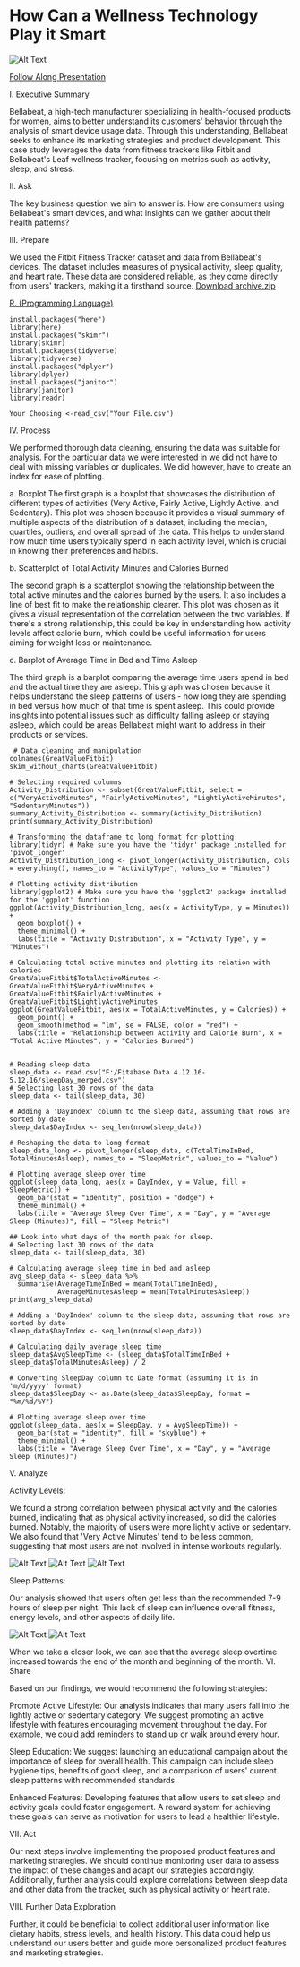 # How Can a Wellness Technology Play it Smart

![Alt Text](https://github.com/quirozfm/Bellabeat-Case-Study/blob/main/Bellabeatlogo.png)

[Follow Along Presentation](Bellabeatppt.pdf)

I. Executive Summary

Bellabeat, a high-tech manufacturer specializing in health-focused products for women, aims to better understand its customers' behavior through the analysis of smart device usage data. Through this understanding, Bellabeat seeks to enhance its marketing strategies and product development. This case study leverages the data from fitness trackers like Fitbit and Bellabeat's Leaf wellness tracker, focusing on metrics such as activity, sleep, and stress.

II. Ask

The key business question we aim to answer is: How are consumers using Bellabeat's smart devices, and what insights can we gather about their health patterns?

III. Prepare

We used the Fitbit Fitness Tracker dataset and data from Bellabeat's devices. The dataset includes measures of physical activity, sleep quality, and heart rate. These data are considered reliable, as they come directly from users' trackers, making it a firsthand source. 
[Download archive.zip](https://github.com/quirozfm/Bellabeat-Case-Study/blob/main/archive.zip)

[R. (Programming Language)](https://github.com/quirozfm/Bellabeat-Case-Study/blob/main/Bellabeat%20R%20Script.R)

    install.packages("here")
    library(here)
    install.packages("skimr")
    library(skimr)
    install.packages(tidyverse)
    library(tidyverse)
    install.packages("dplyer")
    library(dplyer)
    install.packages("janitor")
    library(janitor)
    library(readr)
    
    Your Choosing <-read_csv("Your File.csv")
    
    
    
  
IV. Process

We performed thorough data cleaning, ensuring the data was suitable for analysis. For the particular data we were interested in we did not have to deal with missing variables or duplicates. We did however, have to create an index for ease of plotting. 

a. Boxplot
The first graph is a boxplot that showcases the distribution of different types of activities (Very Active, Fairly Active, Lightly Active, and Sedentary). This plot was chosen because it provides a visual summary of multiple aspects of the distribution of a dataset, including the median, quartiles, outliers, and overall spread of the data. This helps to understand how much time users typically spend in each activity level, which is crucial in knowing their preferences and habits.

b. Scatterplot of Total Activity Minutes and Calories Burned

The second graph is a scatterplot showing the relationship between the total active minutes and the calories burned by the users. It also includes a line of best fit to make the relationship clearer. This plot was chosen as it gives a visual representation of the correlation between the two variables. If there's a strong relationship, this could be key in understanding how activity levels affect calorie burn, which could be useful information for users aiming for weight loss or maintenance.

c. Barplot of Average Time in Bed and Time Asleep

The third graph is a barplot comparing the average time users spend in bed and the actual time they are asleep. This graph was chosen because it helps understand the sleep patterns of users - how long they are spending in bed versus how much of that time is spent asleep. This could provide insights into potential issues such as difficulty falling asleep or staying asleep, which could be areas Bellabeat might want to address in their products or services.
~~~
 # Data cleaning and manipulation
colnames(GreatValueFitbit)
skim_without_charts(GreatValueFitbit)

# Selecting required columns
Activity_Distribution <- subset(GreatValueFitbit, select = c("VeryActiveMinutes", "FairlyActiveMinutes", "LightlyActiveMinutes", "SedentaryMinutes"))
summary_Activity_Distribution <- summary(Activity_Distribution)
print(summary_Activity_Distribution)

# Transforming the dataframe to long format for plotting
library(tidyr) # Make sure you have the 'tidyr' package installed for 'pivot_longer'
Activity_Distribution_long <- pivot_longer(Activity_Distribution, cols = everything(), names_to = "ActivityType", values_to = "Minutes")

# Plotting activity distribution
library(ggplot2) # Make sure you have the 'ggplot2' package installed for the 'ggplot' function
ggplot(Activity_Distribution_long, aes(x = ActivityType, y = Minutes)) +
  geom_boxplot() +
  theme_minimal() +
  labs(title = "Activity Distribution", x = "Activity Type", y = "Minutes")

# Calculating total active minutes and plotting its relation with calories
GreatValueFitbit$TotalActiveMinutes <- GreatValueFitbit$VeryActiveMinutes + GreatValueFitbit$FairlyActiveMinutes + GreatValueFitbit$LightlyActiveMinutes
ggplot(GreatValueFitbit, aes(x = TotalActiveMinutes, y = Calories)) +
  geom_point() +
  geom_smooth(method = "lm", se = FALSE, color = "red") +
  labs(title = "Relationship between Activity and Calorie Burn", x = "Total Active Minutes", y = "Calories Burned")


# Reading sleep data
sleep_data <- read.csv("F:/Fitabase Data 4.12.16-5.12.16/sleepDay_merged.csv")
# Selecting last 30 rows of the data
sleep_data <- tail(sleep_data, 30) 

# Adding a 'DayIndex' column to the sleep data, assuming that rows are sorted by date
sleep_data$DayIndex <- seq_len(nrow(sleep_data))

# Reshaping the data to long format
sleep_data_long <- pivot_longer(sleep_data, c(TotalTimeInBed, TotalMinutesAsleep), names_to = "SleepMetric", values_to = "Value")

# Plotting average sleep over time
ggplot(sleep_data_long, aes(x = DayIndex, y = Value, fill = SleepMetric)) +
  geom_bar(stat = "identity", position = "dodge") +
  theme_minimal() +
  labs(title = "Average Sleep Over Time", x = "Day", y = "Average Sleep (Minutes)", fill = "Sleep Metric")

## Look into what days of the month peak for sleep.
# Selecting last 30 rows of the data
sleep_data <- tail(sleep_data, 30) 

# Calculating average sleep time in bed and asleep
avg_sleep_data <- sleep_data %>%
  summarise(AverageTimeInBed = mean(TotalTimeInBed),
            AverageMinutesAsleep = mean(TotalMinutesAsleep))
print(avg_sleep_data)

# Adding a 'DayIndex' column to the sleep data, assuming that rows are sorted by date
sleep_data$DayIndex <- seq_len(nrow(sleep_data))

# Calculating daily average sleep time
sleep_data$AvgSleepTime <- (sleep_data$TotalTimeInBed + sleep_data$TotalMinutesAsleep) / 2

# Converting SleepDay column to Date format (assuming it is in 'm/d/yyyy' format)
sleep_data$SleepDay <- as.Date(sleep_data$SleepDay, format = "%m/%d/%Y")

# Plotting average sleep over time
ggplot(sleep_data, aes(x = SleepDay, y = AvgSleepTime)) +
  geom_bar(stat = "identity", fill = "skyblue") +
  theme_minimal() +
  labs(title = "Average Sleep Over Time", x = "Day", y = "Average Sleep (Minutes)")             

~~~
    
V. Analyze

Activity Levels:

We found a strong correlation between physical activity and the calories burned, indicating that as physical activity increased, so did the calories burned. Notably, the majority of users were more lightly active or sedentary. We also found that 'Very Active Minutes' tend to be less common, suggesting that most users are not involved in intense workouts regularly.

![Alt Text](https://github.com/quirozfm/Bellabeat-Case-Study/blob/main/Activity%20Distribution%20Box.jpeg) ![Alt Text](https://github.com/quirozfm/Bellabeat-Case-Study/blob/main/Activity%20Index%20%20scaled.jpeg)
![Alt Text](https://github.com/quirozfm/Bellabeat-Case-Study/blob/main/Activity%20vs%20Calorie%20Burn%20Scatter.jpeg)

Sleep Patterns:

Our analysis showed that users often get less than the recommended 7-9 hours of sleep per night. This lack of sleep can influence overall fitness, energy levels, and other aspects of daily life.

![Alt Text](https://github.com/quirozfm/Bellabeat-Case-Study/blob/main/Sleep%20over%20time.jpeg)
![Alt Text](https://github.com/quirozfm/Bellabeat-Case-Study/blob/main/avgSleepOverTime.jpeg)

When we take a closer look, we can see that the average sleep overtime increased towards the end of the month and beginning of the month. 
VI. Share

Based on our findings, we would recommend the following strategies:

Promote Active Lifestyle: Our analysis indicates that many users fall into the lightly active or sedentary category. We suggest promoting an active lifestyle with features encouraging movement throughout the day. For example, we could add reminders to stand up or walk around every hour.

Sleep Education: We suggest launching an educational campaign about the importance of sleep for overall health. This campaign can include sleep hygiene tips, benefits of good sleep, and a comparison of users' current sleep patterns with recommended standards.

Enhanced Features: Developing features that allow users to set sleep and activity goals could foster engagement. A reward system for achieving these goals can serve as motivation for users to lead a healthier lifestyle.

VII. Act

Our next steps involve implementing the proposed product features and marketing strategies. We should continue monitoring user data to assess the impact of these changes and adapt our strategies accordingly. Additionally, further analysis could explore correlations between sleep data and other data from the tracker, such as physical activity or heart rate.

VIII. Further Data Exploration

Further, it could be beneficial to collect additional user information like dietary habits, stress levels, and health history. This data could help us understand our users better and guide more personalized product features and marketing strategies. 
